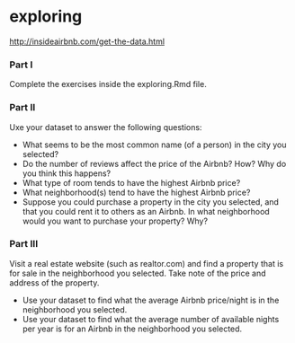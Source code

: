 # exploring

http://insideairbnb.com/get-the-data.html

### Part I

Complete the exercises inside the exploring.Rmd file.

### Part II

Uxe your dataset to answer the following questions:

* What seems to be the most common name (of a person) in the city you selected?
* Do the number of reviews affect the price of the Airbnb? How? Why do you think this happens?
* What type of room tends to have the highest Airbnb price?
* What neighborhood(s) tend to have the highest Airbnb price?
* Suppose you could purchase a property in the city you selected, and that you could rent it to others as an Airbnb. In what neighborhood would you want to purchase your property? Why? 

### Part III

Visit a real estate website (such as realtor.com) and find a property that is for sale in the neighborhood you selected. Take note of the price and address of the property. 

* Use your dataset to find what the average Airbnb price/night is in the neighborhood you selected.
* Use your dataset to find what the average number of available nights per year is for an Airbnb in the neighborhood you selected.


